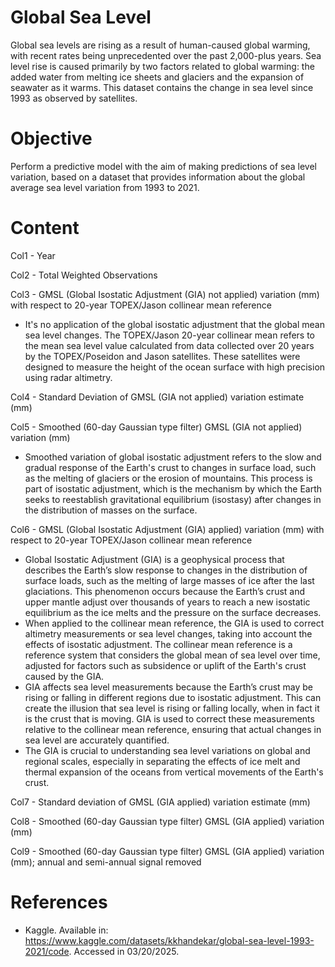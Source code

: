 # Global Sea Level

Global sea levels are rising as a result of human-caused global warming, with recent rates being unprecedented over the past 2,000-plus years. Sea level rise is caused primarily by two factors related to global warming: the added water from melting ice sheets and glaciers and the expansion of seawater as it warms. This dataset contains the change in sea level since 1993 as observed by satellites.

# Objective

Perform a predictive model with the aim of making predictions of sea level variation, based on a dataset that provides information about the global average sea level variation from 1993 to 2021.

# Content
Col1 - Year

Col2 - Total Weighted Observations

Col3 - GMSL (Global Isostatic Adjustment (GIA) not applied) variation (mm) with respect to 20-year TOPEX/Jason collinear mean reference
 - It's no application of the global isostatic adjustment that the global mean sea level changes. The TOPEX/Jason 20-year collinear mean refers to the mean sea level value calculated from data collected over 20 years by the TOPEX/Poseidon and Jason satellites. These satellites were designed to measure the height of the ocean surface with high precision using radar altimetry.

Col4 - Standard Deviation of GMSL (GIA not applied) variation estimate (mm)

Col5 - Smoothed (60-day Gaussian type filter) GMSL (GIA not applied) variation (mm)
- Smoothed variation of global isostatic adjustment refers to the slow and gradual response of the Earth's crust to changes in surface load, such as the melting of glaciers or the erosion of mountains. This process is part of isostatic adjustment, which is the mechanism by which the Earth seeks to reestablish gravitational equilibrium (isostasy) after changes in the distribution of masses on the surface.

Col6 - GMSL (Global Isostatic Adjustment (GIA) applied) variation (mm) with respect to 20-year TOPEX/Jason collinear mean reference
- Global Isostatic Adjustment (GIA) is a geophysical process that describes the Earth’s slow response to changes in the distribution of surface loads, such as the melting of large masses of ice after the last glaciations. This phenomenon occurs because the Earth’s crust and upper mantle adjust over thousands of years to reach a new isostatic equilibrium as the ice melts and the pressure on the surface decreases.
- When applied to the collinear mean reference, the GIA is used to correct altimetry measurements or sea level changes, taking into account the effects of isostatic adjustment. The collinear mean reference is a reference system that considers the global mean of sea level over time, adjusted for factors such as subsidence or uplift of the Earth's crust caused by the GIA.
- GIA affects sea level measurements because the Earth’s crust may be rising or falling in different regions due to isostatic adjustment. This can create the illusion that sea level is rising or falling locally, when in fact it is the crust that is moving. GIA is used to correct these measurements relative to the collinear mean reference, ensuring that actual changes in sea level are accurately quantified.
- The GIA is crucial to understanding sea level variations on global and regional scales, especially in separating the effects of ice melt and thermal expansion of the oceans from vertical movements of the Earth's crust.

Col7 - Standard deviation of GMSL (GIA applied) variation estimate (mm)

Col8 - Smoothed (60-day Gaussian type filter) GMSL (GIA applied) variation (mm)

Col9 - Smoothed (60-day Gaussian type filter) GMSL (GIA applied) variation (mm); annual and semi-annual signal removed

# References

- Kaggle. Available in: <https://www.kaggle.com/datasets/kkhandekar/global-sea-level-1993-2021/code>. Accessed in 03/20/2025.
